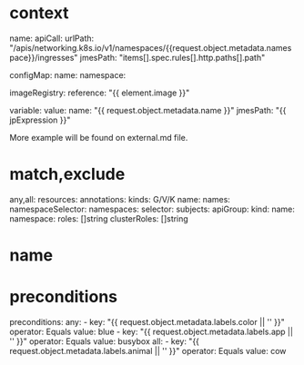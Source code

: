 # context
name:
apiCall:
    urlPath: "/apis/networking.k8s.io/v1/namespaces/{{request.object.metadata.namespace}}/ingresses"
    jmesPath: "items[].spec.rules[].http.paths[].path"

configMap:
    name:
    namespace:

imageRegistry:
    reference: "{{ element.image }}"

variable:
    value:
        name: "{{ request.object.metadata.name }}"
    jmesPath: "{{ jpExpression }}"

More example will be found on external.md file.

# match,exclude 
any,all:
    resources:
        annotations:
        kinds: G/V/K
        name:
        names:
        namespaceSelector:
        namespaces:
        selector:
    subjects:
        apiGroup:
        kind:
        name:
        namespace:
    roles: []string
    clusterRoles: []string


# name
# preconditions 

preconditions:
    any:
    - key: "{{ request.object.metadata.labels.color || '' }}"
      operator: Equals
      value: blue
    - key: "{{ request.object.metadata.labels.app || '' }}"
      operator: Equals
      value: busybox
    all:
    - key: "{{ request.object.metadata.labels.animal || '' }}"
      operator: Equals
      value: cow
